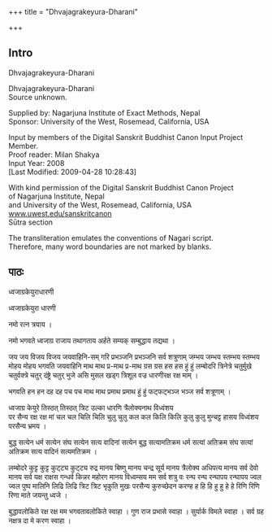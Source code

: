 +++
title = "Dhvajagrakeyura-Dharani"

+++
## Intro
  
  
  
  
 Dhvajagrakeyura-Dharani   
  
  
  
  
Dhvajagrakeyura-Dharani  
Source unknown.  
  
Supplied by: Nagarjuna Institute of Exact Methods, Nepal  
Sponsor: University of the West, Rosemead, California, USA  
  
  
  
Input by members of the Digital Sanskrit Buddhist Canon Input Project Member.  
Proof reader: Milan Shakya  
Input Year: 2008  
[Last Modified: 2009-04-28 10:28:43]  
  
With kind permission of the Digital Sanskrit Buddhist Canon Project  
of Nagarjuna Institute, Nepal  
and University of the West, Rosemead, California, USA  
www.uwest.edu/sanskritcanon  
Sūtra section  
  
  
The transliteration emulates the conventions of Nagari script.  
Therefore, many word boundaries are not marked by blanks.  
  
  
  


## पाठः
  
  
  
  
  
  
ध्वजाग्रकेयुराधारणी  
  
  
  
  
ध्वजाग्रकेयुरा धारणी  
  
नमो रत्न त्रयाय ।  
  
नमो भगवते ध्वजाग्र राजाय तथागताय अर्हते सम्यक् सम्बुद्धाय तद्यथा ।  
  
जय जय विजय विजय जयवाहिनि-सम् गरि प्रभञ्जनि प्रभञ्जनि सर्व शत्रुणाम् जम्भय जम्भय स्तम्भय स्तम्भय मोहय मोहय भगवति जयवाहिनि माथ माथ प्र-माथ प्र-माथ ग्रस ग्रस हस हस हुं हुं लम्बोदरि त्रिनेत्रे चतुर्मुखे चतुर्वक्त्रे चतुर् दंष्ट्रे चतुर् भुजे असि मुसल खड्ग त्रिशूल वज्र धारणीरक्ष रक्ष माम् ।  
  
भगवति हन हन दह दह पच पच माथ माथ प्रमाथ प्रमाथ हुं हुं फट्फट्भञ्ज भञ्ज सर्व शत्रूणाम् ।  
  
ध्वजाग्र केयुरे तिस्ठत् तिस्ठत् त्रिट उल्का धारणि त्रैलोक्यनाथ विध्वंशय  
पर सैन्य रक्ष रक्ष मां चल चल चिलि चिलि चुलु चुलु कल कल किलि किलि कुलु कुलु मुन्चट्ट हासय विध्वंशय परसैन्य भ्रमय ।  
  
बुद्ध सत्येन धर्म सत्येन संघ सत्येन सत्य वादिनां सत्येन बुद्ध सत्यामतिक्रम धर्म सत्यां अतिक्रम संघ सत्यां अतिक्रम सत्य वादिनं सत्यमतिक्रम ।  
  
लम्बोदरे कुट्ट कुट्ट कुट्ट्य कुट्ट्य रुद्र मानय बिष्णु मानय चन्द्र सूर्य मानय त्रैलोक्य अधिपत्य मानय सर्व देवो मानय सर्व यक्ष राक्षस गन्धर्व किन्नर महोरग मानय विध्वम्सय मम सर्व शत्रु वः रन्घ रन्घ रन्घापय रन्घापय ज्वल ज्वल पुष्प मालिनि लिढि लिढि त्रिट त्रिट भृकुति मुखः परसैन्य कुरुच्छेदन करण्ह ह हि हि हु हु हे हे रिणि रिणि रिणा माते जयन्तु ध्वजे ।  
  
बुद्धावलोकिते रक्ष रक्ष मम भगवतावलोकिते स्वाहा । गुण राज प्रभासे स्वाहा । सुर्यार्क विमले स्वाहा । सर्व ग्रह नक्षत्र दा मे करण स्वाहा ।  
  
  
  
  
